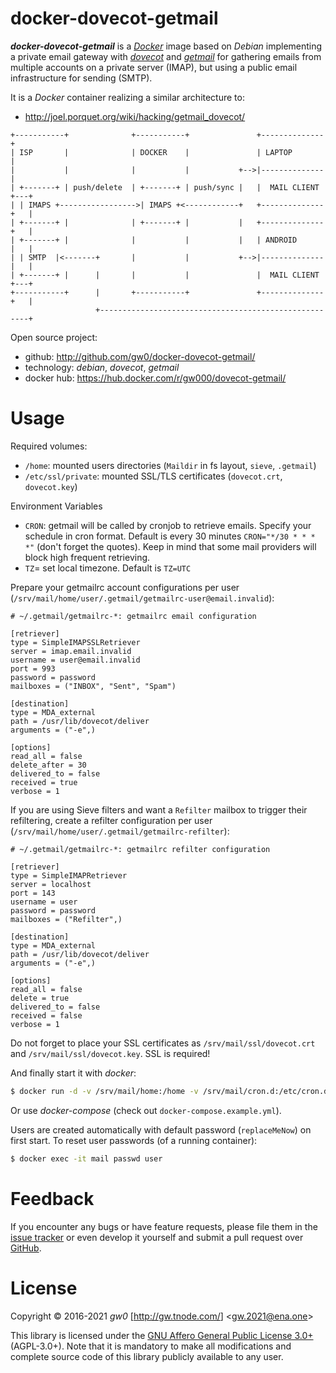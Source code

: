 docker-dovecot-getmail
======================

***docker-dovecot-getmail*** is a [*Docker*](http://www.docker.com/) image based on *Debian* implementing a private email gateway with [*dovecot*](http://en.wikipedia.org/wiki/Dovecot_(software)) and [*getmail*](http://en.wikipedia.org/wiki/Getmail) for gathering emails from multiple accounts on a private server (IMAP), but using a public email infrastructure for sending (SMTP).

It is a *Docker* container realizing a similar architecture to:

- <http://joel.porquet.org/wiki/hacking/getmail_dovecot/>

```
+-----------+              +-----------+               +--------------+
| ISP       |              | DOCKER    |               | LAPTOP       |
|           |              |           |           +-->|--------------|
| +-------+ | push/delete  | +-------+ | push/sync |   |  MAIL CLIENT +---+
| | IMAPS +----------------->| IMAPS +<------------+   +--------------+   |
| +-------+ |              | +-------+ |           |   +--------------+   |
| +-------+ |              |           |           |   | ANDROID      |   |
| | SMTP  |<-------+       |           |           +-->|--------------|   |
| +-------+ |      |       |           |               |  MAIL CLIENT +---+
+-----------+      |       +-----------+               +--------------+   |
                   +------------------------------------------------------+
```

Open source project:

- <i class="fa fa-fw fa-github-square"></i> github: <http://github.com/gw0/docker-dovecot-getmail/>
- <i class="fa fa-fw fa-laptop"></i> technology: *debian*, *dovecot*, *getmail*
- <i class="fa fa-fw fa-database"></i> docker hub: <https://hub.docker.com/r/gw000/dovecot-getmail/>


Usage
=====

Required volumes:

- `/home`: mounted users directories (`Maildir` in fs layout, `sieve`, `.getmail`)
- `/etc/ssl/private`: mounted SSL/TLS certificates (`dovecot.crt`, `dovecot.key`)

Environment Variables
- `CRON`: getmail will be called by cronjob to retrieve emails. Specify your schedule in cron format. Default is every 30 minutes `CRON="*/30 * * * *"` (don't forget the quotes). Keep in mind that  some mail providers will block high frequent retrieving.
- `TZ`= set local timezone. Default is `TZ=UTC`

Prepare your getmailrc account configurations per user (`/srv/mail/home/user/.getmail/getmailrc-user@email.invalid`):

```
# ~/.getmail/getmailrc-*: getmailrc email configuration

[retriever]
type = SimpleIMAPSSLRetriever
server = imap.email.invalid
username = user@email.invalid
port = 993
password = password
mailboxes = ("INBOX", "Sent", "Spam")

[destination]
type = MDA_external
path = /usr/lib/dovecot/deliver
arguments = ("-e",)

[options]
read_all = false
delete_after = 30
delivered_to = false
received = true
verbose = 1
```

If you are using Sieve filters and want a `Refilter` mailbox to trigger their refiltering, create a refilter configuration per user (`/srv/mail/home/user/.getmail/getmailrc-refilter`):

```
# ~/.getmail/getmailrc-*: getmailrc refilter configuration

[retriever]
type = SimpleIMAPRetriever
server = localhost
port = 143
username = user
password = password
mailboxes = ("Refilter",)

[destination]
type = MDA_external
path = /usr/lib/dovecot/deliver
arguments = ("-e",)

[options]
read_all = false
delete = true
delivered_to = false
received = false
verbose = 1
```


Do not forget to place your SSL certificates as `/srv/mail/ssl/dovecot.crt` and `/srv/mail/ssl/dovecot.key`. SSL is required!

And finally start it with *docker*:

```bash
$ docker run -d -v /srv/mail/home:/home -v /srv/mail/cron.d:/etc/cron.d -v /srv/mail/ssl:/etc/ssl/private:ro -p 143 -p 993 -p 4190 --name mail gw000/dovecot-getmail
```

Or use *docker-compose* (check out `docker-compose.example.yml`).

Users are created automatically with default password (`replaceMeNow`) on first start. To reset user passwords (of a running container):

```bash
$ docker exec -it mail passwd user
```


Feedback
========

If you encounter any bugs or have feature requests, please file them in the [issue tracker](http://github.com/gw0/docker-dovecot-getmail/issues/) or even develop it yourself and submit a pull request over [GitHub](http://github.com/gw0/docker-dovecot-getmail/).


License
=======

Copyright &copy; 2016-2021 *gw0* [<http://gw.tnode.com/>] &lt;<gw.2021@ena.one>&gt;

This library is licensed under the [GNU Affero General Public License 3.0+](LICENSE_AGPL-3.0.txt) (AGPL-3.0+). Note that it is mandatory to make all modifications and complete source code of this library publicly available to any user.

